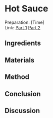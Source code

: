 # Hot Sauce

Preparation: [Time]  
Link: [Part 1](https://www.youtube.com/watch?v=cM4rl1eLE5M)
      [Part 2](https://www.youtube.com/watch?v=OEtG9a0EVUY)

## Ingredients

## Materials

## Method

## Conclusion

## Discussion
